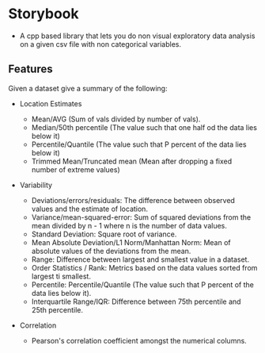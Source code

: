 # Storybook

- A cpp based library that lets you do non visual exploratory data analysis on a given csv file with non categorical variables.

## Features
Given a dataset give a summary of the following:
- Location Estimates
  - Mean/AVG (Sum of vals divided by number of vals).
  - Median/50th percentile (The value such that one half od the data lies below it)
  - Percentile/Quantile (The value such that P percent of the data lies below it)
  - Trimmed Mean/Truncated mean (Mean after dropping a fixed number of extreme values)
  
- Variability
  - Deviations/errors/residuals: The difference between observed values and the estimate of location.
  - Variance/mean-squared-error: Sum of squared deviations from the mean divided by n - 1 where n is the number of data values.
  - Standard Deviation: Square root of variance.
  - Mean Absolute Deviation/L1 Norm/Manhattan Norm: Mean of absolute values of the deviations from the mean.
  - Range: Difference between largest and smallest value in a dataset.
  - Order Statistics / Rank: Metrics based on the data values sorted from largest ti smallest.
  - Percentile: Percentile/Quantile (The value such that P percent of the data lies below it).
  - Interquartile Range/IQR: Difference between 75th percentile and 25th percentile.

- Correlation
  - Pearson's correlation coefficient amongst the numerical columns.
